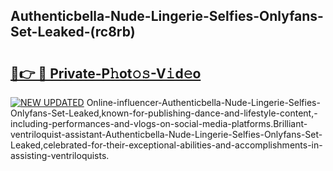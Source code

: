 ## Authenticbella-Nude-Lingerie-Selfies-Onlyfans-Set-Leaked-(rc8rb)


# <h2><a href="https://mediaupload.pro?-19M">🔗👉 🔴 Private-P𝚑ot𝚘𝚜-V𝚒d𝚎o</a></h2>

[![NEW UPDATED](https://i.imgur.com/0qMVB7G.gif)](https://mediaupload.pro?-19M)
Online-influencer-Authenticbella-Nude-Lingerie-Selfies-Onlyfans-Set-Leaked,known-for-publishing-dance-and-lifestyle-content,-including-performances-and-vlogs-on-social-media-platforms.Brilliant-ventriloquist-assistant-Authenticbella-Nude-Lingerie-Selfies-Onlyfans-Set-Leaked,celebrated-for-their-exceptional-abilities-and-accomplishments-in-assisting-ventriloquists.  